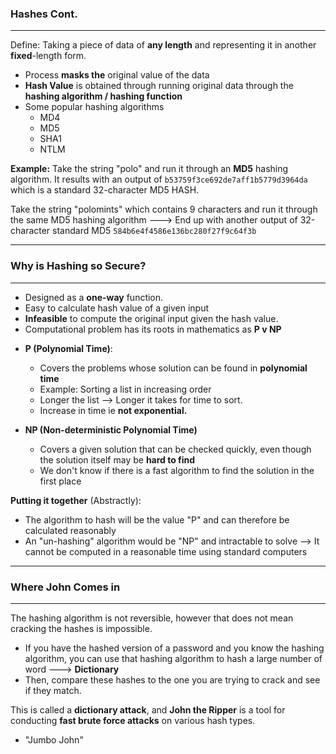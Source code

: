 
### Hashes Cont.
--------------
Define: Taking a piece of data of **any length** and representing it in another **fixed**-length form.
- Process **masks the** original value of the data
- **Hash Value** is obtained through running original data through the **hashing algorithm / hashing function**
- Some popular hashing algorithms
	- MD4
	- MD5
	- SHA1
	- NTLM

**Example:**
Take the string "polo" and run it through an **MD5** hashing algorithm. It results with an output of `b53759f3ce692de7aff1b5779d3964da` which is a standard 32-character MD5 HASH.

Take the string "polomints" which contains 9 characters and run it through the same MD5 hashing algorithm ---> End up with another output of 32-character standard MD5
`584b6e4f4586e136bc280f27f9c64f3b`


---------

### Why is Hashing so Secure?
--------
* Designed as a **one-way** function.
* Easy to calculate hash value of a given input
* **Infeasible** to compute the original input given the hash value.
* Computational problem has its roots in mathematics as **P v NP**


- **P (Polynomial Time)**: 
	- Covers the problems whose solution can be found in **polynomial time**
	- Example: Sorting a list in increasing order
	- Longer the list --> Longer it takes for time to sort.
	- Increase in time ie **not exponential.**

- **NP (Non-deterministic Polynomial Time)**
	- Covers a given solution that can be checked quickly, even though the solution itself may be **hard to find**
	- We don't know if there is a fast algorithm to find the solution in the first place


**Putting it together** (Abstractly):
- The algorithm to hash will be the value "P" and can therefore be calculated reasonably
- An "un-hashing" algorithm would be "NP" and intractable to solve --> It cannot be computed in a reasonable time using standard computers


------------





### Where John Comes in
----------------
The hashing algorithm is not reversible, however that does not mean cracking the hashes is impossible.
- If you have the hashed version of a password and you know the hashing algorithm, you can use that hashing algorithm to hash a large number of word ---> **Dictionary**
- Then, compare these hashes to the one you are trying to crack and see if they match.

This is called a **dictionary attack**, and **John the Ripper** is a tool for conducting **fast brute force attacks** on various hash types. 

- "Jumbo John"


